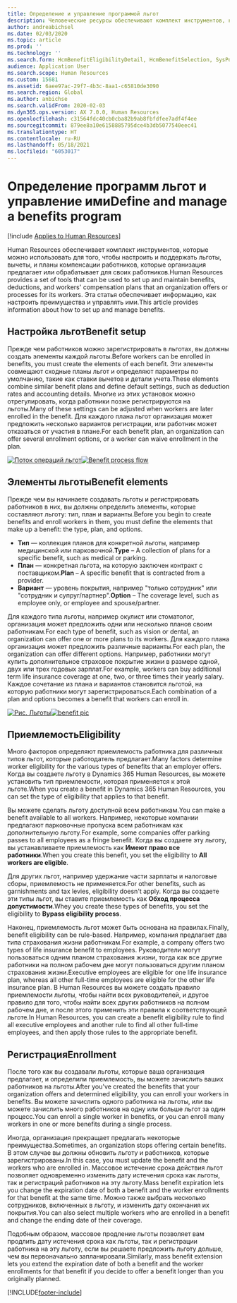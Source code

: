 ```yaml
---
title: Определение и управление программой льгот
description: Человеческие ресурсы обеспечивают комплект инструментов, которые можно использовать для того, чтобы настроить и поддержать льготы, вычеты, и планы компенсации работников, которые организация предлагает или обрабатывает для своих работников. Эта статья обеспечивает информацию, как настроить преимущества и управлять ими.
author: andreabichsel
ms.date: 02/03/2020
ms.topic: article
ms.prod: ''
ms.technology: ''
ms.search.form: HcmBenefitEligibilityDetail, HcmBenefitSelection, SysPolicyListPage, SysPolicySourceDocumentRuleType, BenefitWorkspace, HcmBenefitSummaryPart
audience: Application User
ms.search.scope: Human Resources
ms.custom: 15681
ms.assetid: 6aee97ac-29f7-4b3c-8aa1-c65810de3090
ms.search.region: Global
ms.author: anbichse
ms.search.validFrom: 2020-02-03
ms.dyn365.ops.version: AX 7.0.0, Human Resources
ms.openlocfilehash: c31564fdc40cb0cba82b9ab8fbfdfee7adf4f4ee
ms.sourcegitcommit: 879ee8a10e6158885795dce4b3db5077540eec41
ms.translationtype: HT
ms.contentlocale: ru-RU
ms.lasthandoff: 05/18/2021
ms.locfileid: "6053017"
---
```

# <a name="define-and-manage-a-benefits-program"></a><span data-ttu-id="1e4ff-104">Определение программ льгот и управление ими</span><span class="sxs-lookup"><span data-stu-id="1e4ff-104">Define and manage a benefits program</span></span>

[!include [Applies to Human Resources](../includes/applies-to-hr.md)]

<span data-ttu-id="1e4ff-105">Human Resources обеспечивает комплект инструментов, которые можно использовать для того, чтобы настроить и поддержать льготы, вычеты, и планы компенсации работников, которые организация предлагает или обрабатывает для своих работников.</span><span class="sxs-lookup"><span data-stu-id="1e4ff-105">Human Resources provides a set of tools that can be used to set up and maintain benefits, deductions, and workers' compensation plans that an organization offers or processes for its workers.</span></span> <span data-ttu-id="1e4ff-106">Эта статья обеспечивает информацию, как настроить преимущества и управлять ими.</span><span class="sxs-lookup"><span data-stu-id="1e4ff-106">This article provides information about how to set up and manage benefits.</span></span>

## <a name="benefit-setup"></a><span data-ttu-id="1e4ff-107">Настройка льгот</span><span class="sxs-lookup"><span data-stu-id="1e4ff-107">Benefit setup</span></span>

<span data-ttu-id="1e4ff-108">Прежде чем работников можно зарегистрировать в льготах, вы должны создать элементы каждой льготы.</span><span class="sxs-lookup"><span data-stu-id="1e4ff-108">Before workers can be enrolled in benefits, you must create the elements of each benefit.</span></span> <span data-ttu-id="1e4ff-109">Эти элементы совмещают сходные планы льгот и определяют параметры по умолчанию, такие как ставки вычетов и детали учета.</span><span class="sxs-lookup"><span data-stu-id="1e4ff-109">These elements combine similar benefit plans and define default settings, such as deduction rates and accounting details.</span></span> <span data-ttu-id="1e4ff-110">Многие из этих установок можно отрегулировать, когда работники позже регистрируются на льготы.</span><span class="sxs-lookup"><span data-stu-id="1e4ff-110">Many of these settings can be adjusted when workers are later enrolled in the benefit.</span></span> <span data-ttu-id="1e4ff-111">Для каждого плана льгот организация может предложить несколько вариантов регистрации, или работник может отказаться от участия в плане.</span><span class="sxs-lookup"><span data-stu-id="1e4ff-111">For each benefit plan, an organization can offer several enrollment options, or a worker can waive enrollment in the plan.</span></span> 

<span data-ttu-id="1e4ff-112">[![Поток операций льгот](./media/benefit-process-flow1.png)](./media/benefit-process-flow1.png)</span><span class="sxs-lookup"><span data-stu-id="1e4ff-112">[![Benefit process flow](./media/benefit-process-flow1.png)](./media/benefit-process-flow1.png)</span></span>

## <a name="benefit-elements"></a><span data-ttu-id="1e4ff-113">Элементы льготы</span><span class="sxs-lookup"><span data-stu-id="1e4ff-113">Benefit elements</span></span>

<span data-ttu-id="1e4ff-114">Прежде чем вы начинаете создавать льготы и регистрировать работников в них, вы должны определить элементы, которые составляют льготу: тип, план и варианты.</span><span class="sxs-lookup"><span data-stu-id="1e4ff-114">Before you begin to create benefits and enroll workers in them, you must define the elements that make up a benefit: the type, plan, and options.</span></span>

-   <span data-ttu-id="1e4ff-115">**Тип** — коллекция планов для конкретной льготы, например медицинской или парковочной.</span><span class="sxs-lookup"><span data-stu-id="1e4ff-115">**Type** – A collection of plans for a specific benefit, such as medical or parking.</span></span>
-   <span data-ttu-id="1e4ff-116">**План** — конкретная льгота, на которую заключен контракт с поставщиком.</span><span class="sxs-lookup"><span data-stu-id="1e4ff-116">**Plan** – A specific benefit that is contracted from a provider.</span></span>
-   <span data-ttu-id="1e4ff-117">**Вариант** — уровень покрытия, например "только сотрудник" или "сотрудник и супруг/партнер".</span><span class="sxs-lookup"><span data-stu-id="1e4ff-117">**Option** – The coverage level, such as employee only, or employee and spouse/partner.</span></span>

<span data-ttu-id="1e4ff-118">Для каждого типа льготы, например окулист или стоматолог, организация может предложить одни или несколько планов своим работникам.</span><span class="sxs-lookup"><span data-stu-id="1e4ff-118">For each type of benefit, such as vision or dental, an organization can offer one or more plans to its workers.</span></span> <span data-ttu-id="1e4ff-119">Для каждого плана организация может предложить различные варианты.</span><span class="sxs-lookup"><span data-stu-id="1e4ff-119">For each plan, the organization can offer different options.</span></span> <span data-ttu-id="1e4ff-120">Например, работники могут купить дополнительное страховое покрытие жизни в размере одной, двух или трех годовых зарплат.</span><span class="sxs-lookup"><span data-stu-id="1e4ff-120">For example, workers can buy additional term life insurance coverage at one, two, or three times their yearly salary.</span></span> <span data-ttu-id="1e4ff-121">Каждое сочетание из плана и вариантов становится льготой, на которую работники могут зарегистрироваться.</span><span class="sxs-lookup"><span data-stu-id="1e4ff-121">Each combination of a plan and options becomes a benefit that workers can enroll in.</span></span> 

<span data-ttu-id="1e4ff-122">[![Рис. Льготы](./media/benefit-pic.png)](./media/benefit-pic.png)</span><span class="sxs-lookup"><span data-stu-id="1e4ff-122">[![benefit pic](./media/benefit-pic.png)](./media/benefit-pic.png)</span></span>

## <a name="eligibility"></a><span data-ttu-id="1e4ff-123">Приемлемость</span><span class="sxs-lookup"><span data-stu-id="1e4ff-123">Eligibility</span></span>
<span data-ttu-id="1e4ff-124">Много факторов определяют приемлемость работника для различных типов льгот, которые работодатель предлагает.</span><span class="sxs-lookup"><span data-stu-id="1e4ff-124">Many factors determine worker eligibility for the various types of benefits that an employer offers.</span></span> <span data-ttu-id="1e4ff-125">Когда вы создаете льготу в Dynamics 365 Human Resources, вы можете установить тип приемлемости, которая применяется к этой льготе.</span><span class="sxs-lookup"><span data-stu-id="1e4ff-125">When you create a benefit in Dynamics 365 Human Resources, you can set the type of eligibility that applies to that benefit.</span></span> 

<span data-ttu-id="1e4ff-126">Вы можете сделать льготу доступной всем работникам.</span><span class="sxs-lookup"><span data-stu-id="1e4ff-126">You can make a benefit available to all workers.</span></span> <span data-ttu-id="1e4ff-127">Например, некоторые компании предлагают парковочные пропуска всем работникам как дополнительную льготу.</span><span class="sxs-lookup"><span data-stu-id="1e4ff-127">For example, some companies offer parking passes to all employees as a fringe benefit.</span></span> <span data-ttu-id="1e4ff-128">Когда вы создаете эту льготу, вы устанавливаете приемлемость как **Имеют право все работники**.</span><span class="sxs-lookup"><span data-stu-id="1e4ff-128">When you create this benefit, you set the eligibility to **All workers are eligible**.</span></span> 

<span data-ttu-id="1e4ff-129">Для других льгот, например удержание части зарплаты и налоговые сборы, приемлемость не применяется.</span><span class="sxs-lookup"><span data-stu-id="1e4ff-129">For other benefits, such as garnishments and tax levies, eligibility doesn't apply.</span></span> <span data-ttu-id="1e4ff-130">Когда вы создаете эти типы льгот, вы ставите приемлемость как **Обход процесса допустимости**.</span><span class="sxs-lookup"><span data-stu-id="1e4ff-130">Whey you create these types of benefits, you set the eligibility to **Bypass eligibility process**.</span></span> 

<span data-ttu-id="1e4ff-131">Наконец, приемлемость льгот может быть основана на правилах.</span><span class="sxs-lookup"><span data-stu-id="1e4ff-131">Finally, benefit eligibility can be rule-based.</span></span> <span data-ttu-id="1e4ff-132">Например, компания предлагает два типа страхования жизни работникам.</span><span class="sxs-lookup"><span data-stu-id="1e4ff-132">For example, a company offers two types of life insurance benefit to employees.</span></span> <span data-ttu-id="1e4ff-133">Руководители могут пользоваться одним планом страхования жизни, тогда как все другие работники на полном рабочем дне могут пользоваться другим планом страхования жизни.</span><span class="sxs-lookup"><span data-stu-id="1e4ff-133">Executive employees are eligible for one life insurance plan, whereas all other full-time employees are eligible for the other life insurance plan.</span></span> <span data-ttu-id="1e4ff-134">В Human Resources вы можете создать правило приемлемости льготы, чтобы найти всех руководителей, и другое правило для того, чтобы найти всех других работников на полном рабочем дне, и после этого применить эти правила к соответствующей льготе.</span><span class="sxs-lookup"><span data-stu-id="1e4ff-134">In Human Resources, you can create a benefit eligibility rule to find all executive employees and another rule to find all other full-time employees, and then apply those rules to the appropriate benefit.</span></span>

## <a name="enrollment"></a><span data-ttu-id="1e4ff-135">Регистрация</span><span class="sxs-lookup"><span data-stu-id="1e4ff-135">Enrollment</span></span>
<span data-ttu-id="1e4ff-136">После того как вы создавали льготы, которые ваша организация предлагает, и определили приемлемость, вы можете зачислить ваших работников на льготы.</span><span class="sxs-lookup"><span data-stu-id="1e4ff-136">After you've created the benefits that your organization offers and determined eligibility, you can enroll your workers in benefits.</span></span> <span data-ttu-id="1e4ff-137">Вы можете зачислить одного работника на льготы, или вы можете зачислить много работников на одну или больше льгот за один процесс.</span><span class="sxs-lookup"><span data-stu-id="1e4ff-137">You can enroll a single worker in benefits, or you can enroll many workers in one or more benefits during a single process.</span></span> 

<span data-ttu-id="1e4ff-138">Иногда, организация прекращает предлагать некоторые преимущества.</span><span class="sxs-lookup"><span data-stu-id="1e4ff-138">Sometimes, an organization stops offering certain benefits.</span></span> <span data-ttu-id="1e4ff-139">В этом случае вы должны обновить льготу и работников, которые зарегистрированы.</span><span class="sxs-lookup"><span data-stu-id="1e4ff-139">In this case, you must update the benefit and the workers who are enrolled in.</span></span> <span data-ttu-id="1e4ff-140">Массовое истечение срока действия льгот позволяет одновременно изменить дату истечения срока как льготы, так и регистраций работников на эту льготу.</span><span class="sxs-lookup"><span data-stu-id="1e4ff-140">Mass benefit expiration lets you change the expiration date of both a benefit and the worker enrollments for that benefit at the same time.</span></span> <span data-ttu-id="1e4ff-141">Можно также выбрать несколько сотрудников, включенных в льготу, и изменить дату окончания их покрытия.</span><span class="sxs-lookup"><span data-stu-id="1e4ff-141">You can also select multiple workers who are enrolled in a benefit and change the ending date of their coverage.</span></span> 

<span data-ttu-id="1e4ff-142">Подобным образом, массовое продление льготы позволяет вам продлить дату истечения срока как льготы, так и регистрации работника на эту льготу, если вы решаете предложить льготу дольше, чем вы первоначально запланировали.</span><span class="sxs-lookup"><span data-stu-id="1e4ff-142">Similarly, mass benefit extension lets you extend the expiration date of both a benefit and the worker enrollments for that benefit if you decide to offer a benefit longer than you originally planned.</span></span>




[!INCLUDE[footer-include](../includes/footer-banner.md)]
